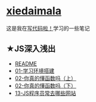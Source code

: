 # [xiedaimala](https://github.com/ppambler/xiedaimala)

这是我在[写代码啦！](https://xiedaimala.com/)学习的一些笔记

## ★JS深入浅出

- [README](./01-JS深入浅出/README.md)
- [01-学习环境搭建](./01-JS深入浅出/01-学习环境搭建.md)
- [02-你真的懂函数吗（上）](./01-JS深入浅出/02-你真的懂函数吗(上).md)
- [02-你真的懂函数吗（下）](./01-JS深入浅出/02-你真的懂函数吗(下).md)
- [13-JS程序员常去哪些网站](./01-JS深入浅出/13-JS程序员常去哪些网站.md)

